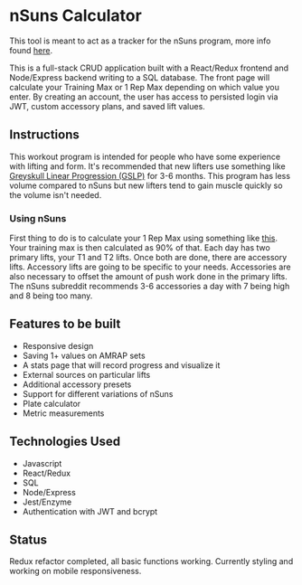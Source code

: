# nSuns Calculator

This tool is meant to act as a tracker for the nSuns program, more info found [here](http://www.reddit.com/r/nsuns).

This is a full-stack CRUD application built with a React/Redux frontend and Node/Express backend writing to a SQL database. The front page will calculate your Training Max or 1 Rep Max depending on which value you enter. By creating an account, the user has access to persisted login via JWT, custom accessory plans, and saved lift values.

## Instructions

This workout program is intended for people who have some experience with lifting and form. It's recommended that new lifters use something like [Greyskull Linear Progression (GSLP)](https://thefitness.wiki/routines/r-fitness-basic-beginner-routine/) for 3-6 months. This program has less volume compared to nSuns but new lifters tend to gain muscle quickly so the volume isn't needed.

### Using nSuns

First thing to do is to calculate your 1 Rep Max using something like [this](https://strengthlevel.com/one-rep-max-calculator). Your training max is then calculated as 90% of that. Each day has two primary lifts, your T1 and T2 lifts. Once both are done, there are accessory lifts. Accessory lifts are going to be specific to your needs. Accessories are also necessary to offset the amount of push work done in the primary lifts. The nSuns subreddit recommends 3-6 accessories a day with 7 being high and 8 being too many.

## Features to be built

- Responsive design
- Saving 1+ values on AMRAP sets
- A stats page that will record progress and visualize it
- External sources on particular lifts
- Additional accessory presets
- Support for different variations of nSuns
- Plate calculator
- Metric measurements

## Technologies Used

- Javascript
- React/Redux
- SQL
- Node/Express
- Jest/Enzyme
- Authentication with JWT and bcrypt

## Status

Redux refactor completed, all basic functions working. Currently styling and working on mobile responsiveness.
